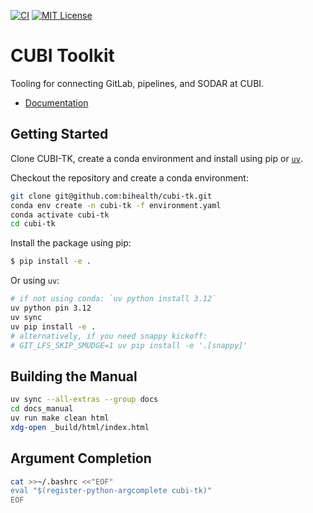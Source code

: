 [![CI](https://github.com/bihealth/cubi-tk/actions/workflows/main.yml/badge.svg)](https://github.com/bihealth/cubi-tk/actions/workflows/main.yml)
[![MIT License](https://img.shields.io/badge/License-MIT-green.svg)](https://opensource.org/licenses/MIT)

# CUBI Toolkit

Tooling for connecting GitLab, pipelines, and SODAR at CUBI.

- [Documentation](https://cubi-tk.readthedocs.io/en/latest/?badge=latest)

## Getting Started

Clone CUBI-TK, create a conda environment and install using pip or [`uv`](https://docs.astral.sh/uv/).

Checkout the repository and create a conda environment:
```bash
git clone git@github.com:bihealth/cubi-tk.git
conda env create -n cubi-tk -f environment.yaml
conda activate cubi-tk
cd cubi-tk
```

Install the package using pip:
```bash
$ pip install -e .
```

Or using `uv`:
```bash
# if not using conda: `uv python install 3.12`
uv python pin 3.12
uv sync
uv pip install -e .
# alternatively, if you need snappy kickoff:
# GIT_LFS_SKIP_SMUDGE=1 uv pip install -e '.[snappy]'
```

## Building the Manual

```bash
uv sync --all-extras --group docs
cd docs_manual
uv run make clean html
xdg-open _build/html/index.html
```

## Argument Completion

```bash
cat >>~/.bashrc <<"EOF"
eval "$(register-python-argcomplete cubi-tk)"
EOF
```
